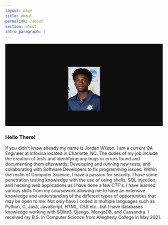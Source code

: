 ```yaml
---
layout: page
title: About
permalink: /about
section: about
intro_paragraph: |
---
```


![Photo](assets/img/uploads/jordan02.jpg)



### Hello There!

If you didn't know already my name is Jordan Wilson. I am a current QA Engineer at Infovisa located in Charlotte, NC. The duties of my job include the creation of tests and identifying any bugs or errors found and documenting them afterwards; Developing and running new tests; and collaborating with Software Developers to fix programming issues. Within the realm of Computer Science, I have a passion for security. I have some penetration testing knowledge with the use of using shells, SQL injection, and hacking web applications as I have done a few CTF's. I have learned various skills from my coursework allowing me to have an extensive knowledge and understanding of the different types of opportunities that may be open to me. Not only have I coded in multiple languages such as Python, C, Java, JavaScript, HTML, CSS etc.. but I have databases knowledge working with SQlite3, Django, MongoDB, and Cassandra. I received my B.S. in Computer Science from Allegheny College in May 2021.   
